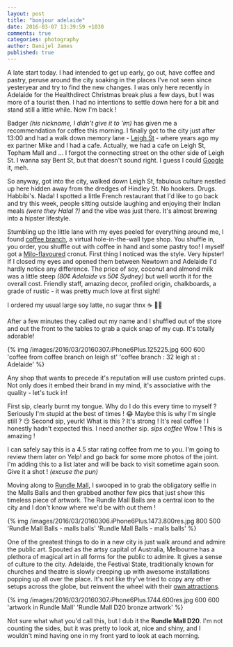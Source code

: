 ```yaml
---
layout: post
title: "bonjour adelaide"
date: 2016-03-07 13:39:59 +1030
comments: true
categories: photography
author: Danijel James
published: true
---
```

A late start today. I had intended to get up early, go out, have coffee and pastry, peruse around the city soaking in the places I've not seen since yesteryear and try to find the new changes. I was only here recently in Adelaide for the Healthdirect Christmas break plus a few days, but I was more of a tourist then. I had no intentions to settle down here for a bit and stand still a little while. Now I'm back&nbsp;!

Badger _(his nickname, I didn't give it to 'im)_ has given me a recommendation for coffee this morning. I finally got to the city just after 13:00 and had a walk down memory lane - [Leigh St](https://www.google.com.au/maps/place/Leigh+St,+Adelaide+SA+5000/@-34.8450789,138.5735432,12z/data=!3m1!4b1!4m2!3m1!1s0x6ab0cf28363480a7:0xa7fac227eb958f23) - where years ago my ex partner Mike and I had a cafe. Actually, we had a cafe on Leigh St, Topham Mall and ... I forgot the connecting street on the other side of Leigh St. I wanna say Bent St, but that doesn't sound right. I guess I could [Google](https://maps.google.com.au) it, meh.

So anyway, got into the city, walked down Leigh St, fabulous culture nestled up here hidden away from the dredges of Hindley St. No hookers. Drugs. Habbibi's. Nada! I spotted a little French restaurant that I'd like to go back and try this week, people sitting outside laughing and enjoying their Indian meals _(were they Halal&nbsp;?)_ and the vibe was just there. It's almost brewing into a hipster lifestyle.

Stumbling up the little lane with my eyes peeled for everything around me, I found [coffee branch](https://www.yelp.com.au/biz/coffee-branch-adelaide), a virtual hole-in-the-wall type shop. You shuffle in, you order, you shuffle out with coffee in hand and some pastry too! I myself got a [Milo-flavoured](http://www.milo.com.au) cronut. First thing I noticed was the style. Very hipster! If I closed my eyes and opened them between Newtown and Adelaide I'd hardly notice any difference. The price of soy, coconut and almond milk was a little steep _(80¢ Adelaide vs 50¢ Sydney)_ but well worth it for the overall cost. Friendly staff, amazing decor, profiled origin, chalkboards, a grade of rustic - it was pretty much love at first sight!

I ordered my usual large soy latte, no sugar thnx ☕️ ✌🏻

After a few minutes they called out my name and I shuffled out of the store and out the front to the tables to grab a quick snap of my cup. It's totally adorable!

{% img /images/2016/03/20160307.iPhone6Plus.125225.jpg 600 600 'coffee from coffee branch on leigh st' 'coffee branch : 32 leigh st : Adelaide' %}

Any shop that wants to precede it's reputation will use custom printed cups. Not only does it embed their brand in my mind, it's associative with the quality - let's tuck in!

First sip, clearly burnt my tongue. Why do I do this every time to myself&nbsp;? Seriously I'm stupid at the best of times&nbsp;! 😂 Maybe this is why I'm single still&nbsp;? 😏 Second sip, yeurk! What is this&nbsp;? It's strong&nbsp;! It's real coffee&nbsp;! I honestly hadn't expected this. I need another sip. _*sips coffee*_ Wow&nbsp;! This is amazing&nbsp;!

I can safely say this is a 4.5 star rating coffee from me to you. I'm going to review them later on Yelp! and go back for some more photos of the joint. I'm adding this to a list later and will be back to visit sometime again soon. Give it a shot&nbsp;! _(excuse the pun)_

Moving along to [Rundle Mall](http://rundlemall.com), I swooped in to grab the obligatory selfie in the Malls Balls and then grabbed another few pics that just show this timeless piece of artwork. The Rundle Mall Balls are a central icon to the city and I don't know where we'd be with out them&nbsp;!

{% img /images/2016/03/20160306.iPhone6Plus.1473.800res.jpg 800 500 'Rundle Mall Balls - malls balls' 'Rundle Mall Balls - malls balls' %}

One of the greatest things to do in a new city is just walk around and admire the public art. Spouted as the artsy capital of Australia, Melbourne has a plethora of magical art in all forms for the public to admire. It gives a sense of culture to the city. Adelaide, the Festival State, traditionally known for churches and theatre is slowly creeping up with awesome installations popping up all over the place. It's not like thy've tried to copy any other setups across the globe, but reinvent the wheel with their [own attractions](https://en.wikipedia.org/wiki/List_of_public_art_in_South_Australia).

{% img /images/2016/03/20160307.iPhone6Plus.1744.600res.jpg 600 600 'artwork in Rundle Mall' 'Rundle Mall D20 bronze artwork' %}

Not sure what what you'd call this, but I dub it the **Rundle Mall D20**. I'm not counting the sides, but it was pretty to look at, nice and shiny, and I wouldn't mind having one in my front yard to look at each morning.
